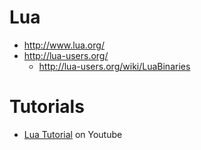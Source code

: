 # Lua

- http://www.lua.org/
- http://lua-users.org/
  - http://lua-users.org/wiki/LuaBinaries
  
# Tutorials
- [Lua Tutorial](a189d90652af4eb19684b8fa83b55887.md) on Youtube 
